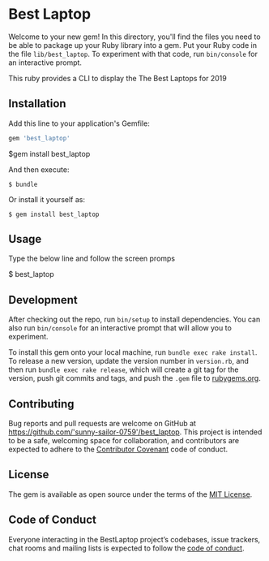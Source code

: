 # Best Laptop

Welcome to your new gem! In this directory, you'll find the files you need to be able to package up your Ruby library into a gem. Put your Ruby code in the file `lib/best_laptop`. To experiment with that code, run `bin/console` for an interactive prompt.

This ruby provides a CLI to display the The Best Laptops for 2019
## Installation

Add this line to your application's Gemfile:

```ruby
gem 'best_laptop'
```
$gem install best_laptop

And then execute:

    $ bundle

Or install it yourself as:

    $ gem install best_laptop

## Usage

Type the below line and follow the screen promps

$ best_laptop

## Development

After checking out the repo, run `bin/setup` to install dependencies. You can also run `bin/console` for an interactive prompt that will allow you to experiment.

To install this gem onto your local machine, run `bundle exec rake install`. To release a new version, update the version number in `version.rb`, and then run `bundle exec rake release`, which will create a git tag for the version, push git commits and tags, and push the `.gem` file to [rubygems.org](https://rubygems.org).

## Contributing

Bug reports and pull requests are welcome on GitHub at https://github.com/'sunny-sailor-0759'/best_laptop. This project is intended to be a safe, welcoming space for collaboration, and contributors are expected to adhere to the [Contributor Covenant](http://contributor-covenant.org) code of conduct.

## License

The gem is available as open source under the terms of the [MIT License](https://opensource.org/licenses/MIT).

## Code of Conduct

Everyone interacting in the BestLaptop project’s codebases, issue trackers, chat rooms and mailing lists is expected to follow the [code of conduct](https://github.com/'sunny-sailor-0759'/best_laptop/blob/master/CODE_OF_CONDUCT.md).
